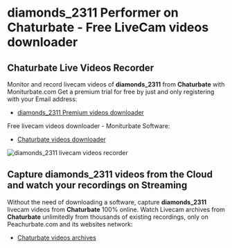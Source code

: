 # diamonds_2311 Performer on Chaturbate - Free LiveCam videos downloader

## Chaturbate Live Videos Recorder

Monitor and record livecam videos of **diamonds_2311** from **Chaturbate** with Moniturbate.com
Get a premium trial for free by just and only registering with your Email address:
* [diamonds_2311 Premium videos downloader](https://moniturbate.com/request-demo-licence-key.html)

Free livecam videos downloader - Moniturbate Software:
* [Chaturbate videos downloader](https://moniturbate.com/moniturbate-download-software.html)

![diamonds_2311 livecam videos recorder](https://peachurnet.com/templates/moniturbate-software.png)


## Capture diamonds_2311 videos from the Cloud and watch your recordings on Streaming

Without the need of downloading a software, capture **diamonds_2311** livecam videos from **Chaturbate** 100% online.
Watch Livecam archives from **Chaturbate** unlimitedly from thousands of existing recordings, only on Peachurbate.com and its websites network:
* [Chaturbate videos archives](https://peachurnet.com/)